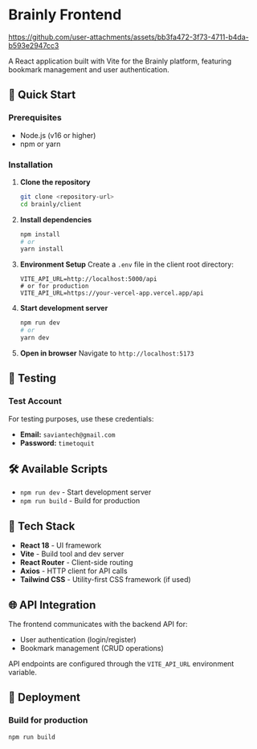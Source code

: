# Brainly Frontend


https://github.com/user-attachments/assets/bb3fa472-3f73-4711-b4da-b593e2947cc3


A React application built with Vite for the Brainly platform, featuring bookmark management and user authentication.

## 🚀 Quick Start

### Prerequisites
- Node.js (v16 or higher)
- npm or yarn

### Installation

1. **Clone the repository**
   ```bash
   git clone <repository-url>
   cd brainly/client
   ```

2. **Install dependencies**
   ```bash
   npm install
   # or
   yarn install
   ```

3. **Environment Setup**
   Create a `.env` file in the client root directory:
   ```env
   VITE_API_URL=http://localhost:5000/api
   # or for production
   VITE_API_URL=https://your-vercel-app.vercel.app/api
   ```

4. **Start development server**
   ```bash
   npm run dev
   # or
   yarn dev
   ```

5. **Open in browser**
   Navigate to `http://localhost:5173`

## 🧪 Testing

### Test Account
For testing purposes, use these credentials:
- **Email:** `saviantech@gmail.com`
- **Password:** `timetoquit`


## 🛠 Available Scripts

- `npm run dev` - Start development server
- `npm run build` - Build for production

## 🔧 Tech Stack

- **React 18** - UI framework
- **Vite** - Build tool and dev server
- **React Router** - Client-side routing
- **Axios** - HTTP client for API calls
- **Tailwind CSS** - Utility-first CSS framework (if used)

## 🌐 API Integration

The frontend communicates with the backend API for:
- User authentication (login/register)
- Bookmark management (CRUD operations)

API endpoints are configured through the `VITE_API_URL` environment variable.

## 🚀 Deployment

### Build for production
```bash
npm run build
```



